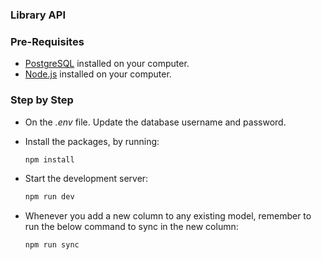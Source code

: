 ### Library API

### Pre-Requisites
- [PostgreSQL](https://www.postgresql.org/download/) installed on your computer.
- [Node.js](https://nodejs.org/en) installed on your computer.

### Step by Step

- On the *.env* file. Update the database username and password.

- Install the packages, by running: 

    ```bash
    npm install
    ```

- Start the development server: 

    ```bash
    npm run dev
    ```

- Whenever you add a new column to any existing model, remember to run the below command to sync in the new column:

    ```bash
    npm run sync
    ```